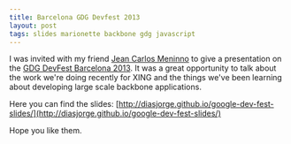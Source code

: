 ```yaml
---
title: Barcelona GDG Devfest 2013
layout: post
tags: slides marionette backbone gdg javascript
---
```


I was invited with my friend [Jean Carlos Meninno](http://meninno.com) to give a presentation on the [GDG DevFest Barcelona 2013](http://bcn.gdgdevfest.com/). It was a great opportunity to talk about the work we're doing recently for XING and the things we've been learning about developing large scale backbone applications.

Here you can find the slides: [http://diasjorge.github.io/google-dev-fest-slides/](http://diasjorge.github.io/google-dev-fest-slides/)

Hope you like them.
